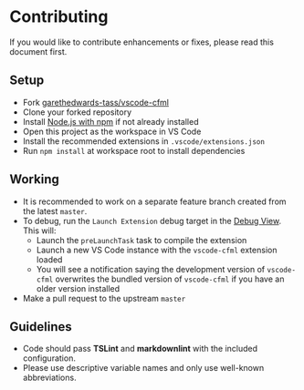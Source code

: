 # Contributing

If you would like to contribute enhancements or fixes, please read this document first.

## Setup

- Fork [garethedwards-tass/vscode-cfml](https://github.com/garethedwards-tass/vscode-cfml)
- Clone your forked repository
- Install [Node.js with npm](https://nodejs.org) if not already installed
- Open this project as the workspace in VS Code
- Install the recommended extensions in `.vscode/extensions.json`
- Run `npm install` at workspace root to install dependencies

## Working

- It is recommended to work on a separate feature branch created from the latest `master`.
- To debug, run the `Launch Extension` debug target in the [Debug View](https://code.visualstudio.com/docs/editor/debugging). This will:
  - Launch the `preLaunchTask` task to compile the extension
  - Launch a new VS Code instance with the `vscode-cfml` extension loaded
  - You will see a notification saying the development version of `vscode-cfml` overwrites the bundled version of `vscode-cfml` if you have an older version installed
- Make a pull request to the upstream `master`

## Guidelines

- Code should pass **TSLint** and **markdownlint** with the included configuration.
- Please use descriptive variable names and only use well-known abbreviations.
